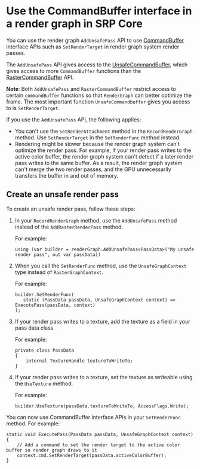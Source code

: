 # Use the CommandBuffer interface in a render graph in SRP Core

You can use the render graph `AddUnsafePass` API to use [CommandBuffer](ScriptRef:Rendering.CommandBuffer) interface APIs such as `SetRenderTarget` in render graph system render passes.

The `AddUnsafePass` API gives access to the [UnsafeCommandBuffer](ScriptRef:Rendering.UnsafeCommandBuffer), which gives access to more `CommandBuffer` functions than the [RasterCommandBuffer](ScriptRef:Rendering.RasterCommandBuffer) API.

**Note**: Both `AddUnsafePass` and `RasterCommandBuffer` restrict access to certain `commandBuffer` functions so that `RenderGraph` can better optimize the frame. The most important function `UnsafeCommandbuffer` gives you access to is `SetRenderTarget`.

If you use the `AddUnsafePass` API, the following applies:

- You can't use the `SetRenderAttachment` method in the `RecordRenderGraph` method. Use `SetRenderTarget` in the `SetRenderFunc` method instead.
- Rendering might be slower because the render graph system can't optimize the render pass. For example, if your render pass writes to the active color buffer, the render graph system can't detect if a later render pass writes to the same buffer. As a result, the render graph system can't merge the two render passes, and the GPU unnecessarily transfers the buffer in and out of memory.

## Create an unsafe render pass

To create an unsafe render pass, follow these steps:

1. In your `RecordRenderGraph` method, use the `AddUnsafePass` method instead of the `AddRasterRenderPass` method.

    For example:

    ``` lang-cs
    using (var builder = renderGraph.AddUnsafePass<PassData>("My unsafe render pass", out var passData))
    ```

2. When you call the `SetRenderFunc` method, use the `UnsafeGraphContext` type instead of `RasterGraphContext`.

    For example:

    ``` lang-cs
    builder.SetRenderFunc(
       static (PassData passData, UnsafeGraphContext context) => ExecutePass(passData, context)
    );
    ```

3. If your render pass writes to a texture, add the texture as a field in your pass data class.

    For example:

    ``` lang-cs
    private class PassData
    {
        internal TextureHandle textureToWriteTo;
    }
    ```

4. If your render pass writes to a texture, set the texture as writeable using the `UseTexture` method.

    For example:

    ``` lang-cs
    builder.UseTexture(passData.textureToWriteTo, AccessFlags.Write);
    ```

You can now use CommandBuffer interface APIs in your `SetRenderFunc` method. For example:

```lang-cs
static void ExecutePass(PassData passData, UnsafeGraphContext context)
{
    // Add a command to set the render target to the active color buffer so render graph draws to it
    context.cmd.SetRenderTarget(passData.activeColorBuffer);
}
```